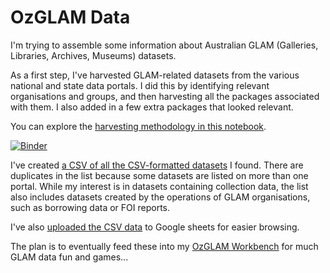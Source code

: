 # OzGLAM Data

I'm trying to assemble some information about Australian GLAM (Galleries, Libraries, Archives, Museums) datasets.

As a first step, I've harvested GLAM-related datasets from the various national and state data portals. I did this by identifying relevant organisations and groups, and then harvesting all the packages associated with them. I also added in a few extra packages that looked relevant.

You can explore the [harvesting methodology in this notebook](GLAM%20data%20from%20gov%20portals.ipynb).

[![Binder](https://mybinder.org/badge.svg)](https://mybinder.org/v2/gh/wragge/ozglam-data/master)

I've created [a CSV of all the CSV-formatted datasets](gov-glam-datasets.csv) I found. There are duplicates in the list because some datasets are listed on more than one portal. While my interest is in datasets containing collection data, the list also includes datasets created by the operations of GLAM organisations, such as borrowing data or FOI reports.

I've also [uploaded the CSV data](https://docs.google.com/spreadsheets/d/1gCcLZEe-pdYEn8DfLrhM9WwfJ2jgfPV39ZRiodzhm78/edit?usp=sharing) to Google sheets for easier browsing.

The plan is to eventually feed these into my [OzGLAM Workbench](https://github.com/wragge/ozglam-workbench) for much GLAM data fun and games...
